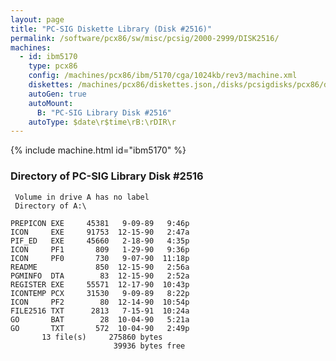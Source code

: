 ```yaml
---
layout: page
title: "PC-SIG Diskette Library (Disk #2516)"
permalink: /software/pcx86/sw/misc/pcsig/2000-2999/DISK2516/
machines:
  - id: ibm5170
    type: pcx86
    config: /machines/pcx86/ibm/5170/cga/1024kb/rev3/machine.xml
    diskettes: /machines/pcx86/diskettes.json,/disks/pcsigdisks/pcx86/diskettes.json
    autoGen: true
    autoMount:
      B: "PC-SIG Library Disk #2516"
    autoType: $date\r$time\rB:\rDIR\r
---
```


{% include machine.html id="ibm5170" %}

### Directory of PC-SIG Library Disk #2516

     Volume in drive A has no label
     Directory of A:\

    PREPICON EXE     45381   9-09-89   9:46p
    ICON     EXE     91753  12-15-90   2:47a
    PIF_ED   EXE     45660   2-18-90   4:35p
    ICON     PF1       809   1-29-90   9:36p
    ICON     PF0       730   9-07-90  11:18p
    README             850  12-15-90   2:56a
    PGMINFO  DTA        83  12-15-90   2:52a
    REGISTER EXE     55571  12-17-90  10:43p
    ICONTEMP PCX     31530   9-09-89   8:22p
    ICON     PF2        80  12-14-90  10:54p
    FILE2516 TXT      2813   7-15-91  10:24a
    GO       BAT        28  10-04-90   5:21a
    GO       TXT       572  10-04-90   2:49p
           13 file(s)     275860 bytes
                           39936 bytes free
